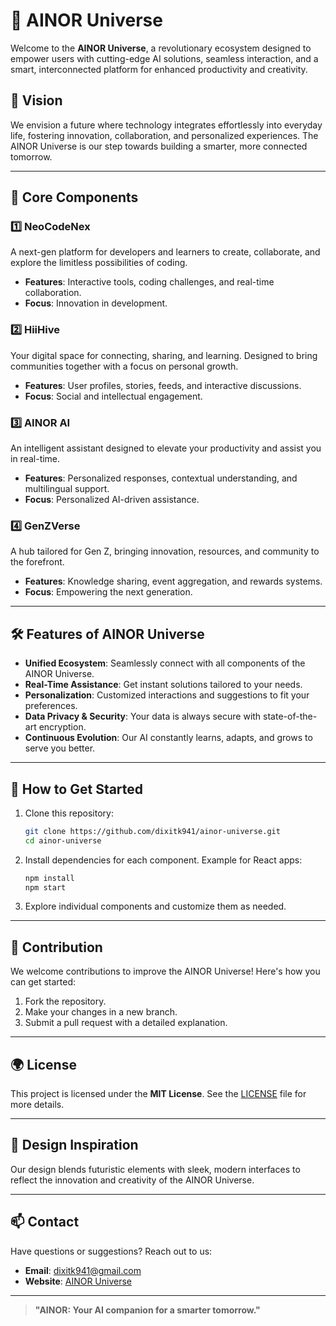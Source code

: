 # 🌌 AINOR Universe  

Welcome to the **AINOR Universe**, a revolutionary ecosystem designed to empower users with cutting-edge AI solutions, seamless interaction, and a smart, interconnected platform for enhanced productivity and creativity.  

## 🌟 Vision  
We envision a future where technology integrates effortlessly into everyday life, fostering innovation, collaboration, and personalized experiences. The AINOR Universe is our step towards building a smarter, more connected tomorrow.  

---

## 🚀 Core Components  

### 1️⃣ **NeoCodeNex**  
A next-gen platform for developers and learners to create, collaborate, and explore the limitless possibilities of coding.  
- **Features**: Interactive tools, coding challenges, and real-time collaboration.  
- **Focus**: Innovation in development.  

### 2️⃣ **HiiHive**  
Your digital space for connecting, sharing, and learning. Designed to bring communities together with a focus on personal growth.  
- **Features**: User profiles, stories, feeds, and interactive discussions.  
- **Focus**: Social and intellectual engagement.  

### 3️⃣ **AINOR AI**  
An intelligent assistant designed to elevate your productivity and assist you in real-time.  
- **Features**: Personalized responses, contextual understanding, and multilingual support.  
- **Focus**: Personalized AI-driven assistance.  

### 4️⃣ **GenZVerse**  
A hub tailored for Gen Z, bringing innovation, resources, and community to the forefront.  
- **Features**: Knowledge sharing, event aggregation, and rewards systems.  
- **Focus**: Empowering the next generation.  

---

## 🛠️ Features of AINOR Universe  

- **Unified Ecosystem**: Seamlessly connect with all components of the AINOR Universe.  
- **Real-Time Assistance**: Get instant solutions tailored to your needs.  
- **Personalization**: Customized interactions and suggestions to fit your preferences.  
- **Data Privacy & Security**: Your data is always secure with state-of-the-art encryption.  
- **Continuous Evolution**: Our AI constantly learns, adapts, and grows to serve you better.  

---

## 📖 How to Get Started  

1. Clone this repository:  
   ```bash
   git clone https://github.com/dixitk941/ainor-universe.git
   cd ainor-universe
   ```  

2. Install dependencies for each component. Example for React apps:  
   ```bash
   npm install
   npm start
   ```  

3. Explore individual components and customize them as needed.  

---

## 👥 Contribution  

We welcome contributions to improve the AINOR Universe! Here's how you can get started:  
1. Fork the repository.  
2. Make your changes in a new branch.  
3. Submit a pull request with a detailed explanation.  

---

## 🌍 License  

This project is licensed under the **MIT License**. See the [LICENSE](LICENSE) file for more details.  

---

## 🎨 Design Inspiration  

Our design blends futuristic elements with sleek, modern interfaces to reflect the innovation and creativity of the AINOR Universe.  

---

## 📫 Contact  

Have questions or suggestions? Reach out to us:  
- **Email**: dixitk941@gmail.com  
- **Website**: [AINOR Universe](https://ainoruniverse.vercel.app)  

---

> **"AINOR: Your AI companion for a smarter tomorrow."**  

```  
